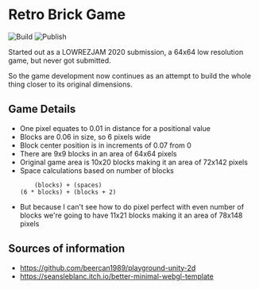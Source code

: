 # Retro Brick Game
![Build](https://github.com/beercan1989/retro-brick-game/workflows/Build/badge.svg)
![Publish](https://github.com/beercan1989/retro-brick-game/workflows/Publish/badge.svg)

Started out as a LOWREZJAM 2020 submission, a 64x64 low resolution game, but never got submitted.

So the game development now continues as an attempt to build the whole thing closer to its 
original dimensions.

## Game Details
* One pixel equates to 0.01 in distance for a positional value
* Blocks are 0.06 in size, so 6 pixels wide
* Block center position is in increments of 0.07 from 0
* There are 9x9 blocks in an area of 64x64 pixels
* Original game area is 10x20 blocks making it an area of 72x142 pixels
* Space calculations based on number of blocks
  ```
      (blocks) + (spaces)
  (6 * blocks) + (blocks + 2)
  ```
* But because I can't see how to do pixel perfect with even number of blocks
  we're going to have 11x21 blocks making it an area of 78x148 pixels 

## Sources of information
* https://github.com/beercan1989/playground-unity-2d
* https://seansleblanc.itch.io/better-minimal-webgl-template
